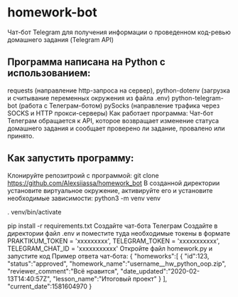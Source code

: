 # homework-bot
Чат-бот Telegram для получения информации о проведенном код-ревью домашнего задания (Telegram API)

## Программа написана на Python с использованием:

requests (направление http-запроса на сервер),
python-dotenv (загрузка и считывание переменных окружения из файла .env)
python-telegram-bot (работа с Телеграм-ботом)
pySocks (направление трафика через SOCKS и HTTP прокси-серверы)
Как работает программа:
Чат-бот Телеграм обращается к API, которое возвращает изменение статуса домашнего задания и сообщает проверено ли задание, провалено или принято.

## Как запустить программу:
Клонируйте репозитроий с программой:
git clone https://github.com/Alexsiiassa/homework_bot
В созданной директории установите виртуальное окружение, активируйте его и установите необходимые зависимости:
python3 -m venv venv

. venv/bin/activate

pip install -r requirements.txt
Создайте чат-бота Телеграм
Создайте в директории файл .env и поместите туда необходимые токены в формате PRAKTIKUM_TOKEN = 'ххххххххх', TELEGRAM_TOKEN = 'ххххххххххх', TELEGRAM_CHAT_ID = 'ххххххххххх'
Откройте файл homework.py и запустите код
Пример ответа чат-бота:
{ "homeworks":[ { "id":123, "status":"approved", "homework_name":"username__hw_python_oop.zip", "reviewer_comment":"Всё нравится", "date_updated":"2020-02-13T14:40:57Z", "lesson_name":"Итоговый проект" } ], "current_date":1581604970 }
